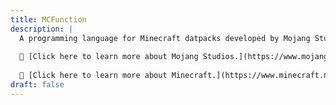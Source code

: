 ```yaml
---
title: MCFunction
description: |
  A programming language for Minecraft datpacks developed by Mojang Studios.
  
  🔗 [Click here to learn more about Mojang Studios.](https://www.mojang.com/)
  
  🔗 [Click here to learn more about Minecraft.](https://www.minecraft.net/)
draft: false
---
```

